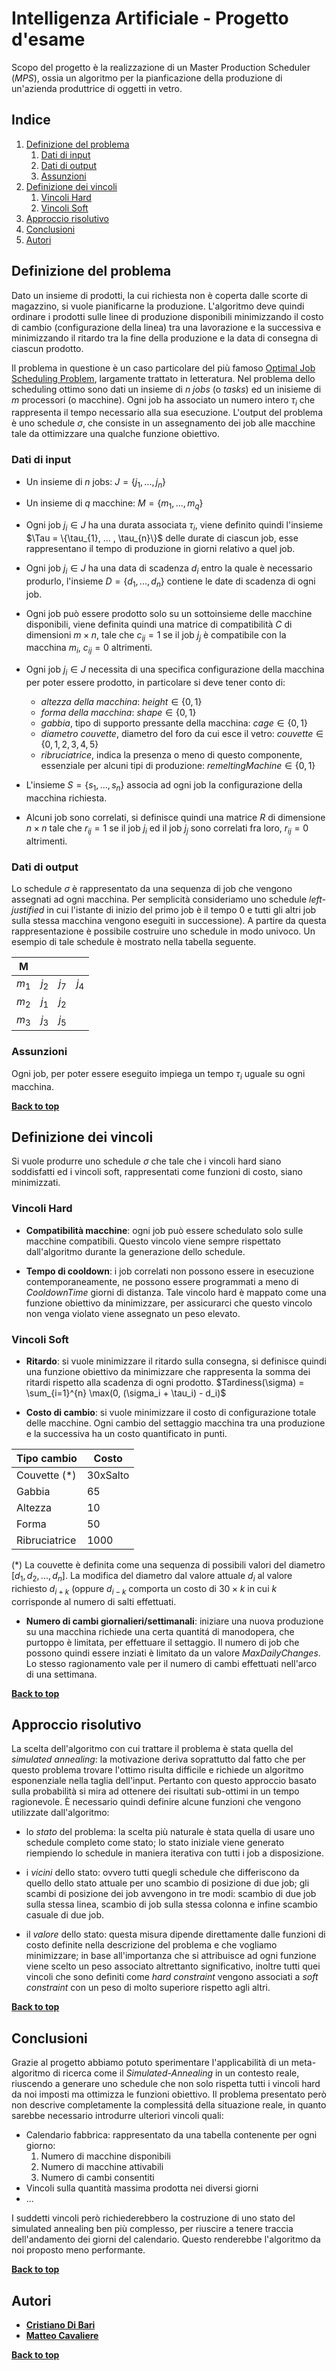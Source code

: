 # Intelligenza Artificiale - Progetto d'esame

Scopo del progetto è la realizzazione di un Master Production Scheduler (_MPS_), ossia un algoritmo per la pianficazione della produzione di un'azienda produttrice di oggetti in vetro.

## Indice

1. [Definizione del problema](#)
   1. [Dati di input](#)
   2. [Dati di output](#)
   3. [Assunzioni](#)
2. [Definizione dei vincoli](#)
   1. [Vincoli Hard](#)
   2. [Vincoli Soft](#)
3. [Approccio risolutivo](#)
4. [Conclusioni](#)
5. [Autori](#)

## Definizione del problema

Dato un insieme di prodotti, la cui richiesta non è coperta dalle scorte di magazzino, si vuole pianificarne la produzione.
L'algoritmo deve quindi ordinare i prodotti sulle linee di produzione disponibili minimizzando il costo di cambio (configurazione della linea) tra una lavorazione e la successiva e minimizzando il ritardo tra la fine della produzione e la data di consegna di ciascun prodotto.

Il problema in questione è un caso particolare del più famoso [Optimal Job Scheduling Problem](https://en.wikipedia.org/wiki/Optimal_job_scheduling), largamente trattato in letteratura.
Nel problema dello scheduling ottimo sono dati un insieme di $n$ _jobs_ (o _tasks_) ed un inisieme di $m$ processori (o macchine). Ogni job ha associato un numero intero $\tau_i$ che rappresenta il tempo necessario alla sua esecuzione.
L'output del problema è uno schedule $\sigma$, che consiste in un assegnamento dei job alle macchine tale da ottimizzare una qualche funzione obiettivo.

### Dati di input

- Un insieme di $n$ jobs: $J = \{j_{1}, ... , j_{n}\}$

- Un insieme di $q$ macchine: $M = \{m_{1}, ... , m_{q}\}$
- Ogni job $j_i \in J$ ha una durata associata $\tau_i$, viene definito quindi l'insieme $\Tau = \{\tau_{1}, ... , \tau_{n}\}$ delle durate di ciascun job, esse rappresentano il tempo di produzione in giorni relativo a quel job.
- Ogni job $j_i \in J$ ha una data di scadenza $d_i$ entro la quale è necessario produrlo, l'insieme $D = \{d_{1}, ... , d_{n}\}$ contiene le date di scadenza di ogni job.
- Ogni job può essere prodotto solo su un sottoinsieme delle macchine disponibili, viene definita quindi una matrice di compatibilità $C$ di dimensioni $m \times n$, tale che $c_{ij} = 1$ se il job $j_j$ è compatibile con la macchina $m_i$, $c_{ij} = 0$ altrimenti.
- Ogni job $j_i \in J$ necessita di una specifica configurazione della macchina per poter essere prodotto, in particolare si deve tener conto di:
  - _altezza della macchina_: $height \in \{0,1\}$
  - _forma della macchina_: $shape \in \{0,1\}$
  - _gabbia_, tipo di supporto pressante della macchina: $cage \in \{0,1\}$
  - _diametro couvette_, diametro del foro da cui esce il vetro: $couvette \in \{0,1,2,3,4,5\}$
  - _ribruciatrice_, indica la presenza o meno di questo componente, essenziale per alcuni tipi di produzione: $remeltingMachine \in \{0,1\}$
- L'insieme $S = \{s_{1}, ... , s_{n}\}$ associa ad ogni job la configurazione della macchina richiesta.
- Alcuni job sono correlati, si definisce quindi una matrice $R$ di dimensione $n \times n$ tale che $r_{ij} = 1$ se il job $j_i$ ed il job $j_j$ sono correlati fra loro, $r_{ij} = 0$ altrimenti.

### Dati di output

Lo schedule $\sigma$ è rappresentato da una sequenza di job che vengono assegnati ad ogni macchina. Per semplicità consideriamo uno schedule _left-justified_ in cui l'istante di inizio del primo job è il tempo 0 e tutti gli altri job sulla stessa macchina vengono eseguiti in successione).
A partire da questa rappresentazione è possibile costruire uno schedule in modo univoco. Un esempio di tale schedule è mostrato nella tabella seguente.

| M     |         |         |         |
| ----- | ------- | ------- | ------- |
| $m_1$ | $j_{2}$ | $j_{7}$ | $j_{4}$ |
| $m_2$ | $j_{1}$ | $j_{2}$ |
| $m_3$ | $j_{3}$ | $j_{5}$ |

### Assunzioni

Ogni job, per poter essere eseguito impiega un tempo $\tau_i$ uguale su ogni macchina.

**[Back to top](#table-of-contents)**

## Definizione dei vincoli

Si vuole produrre uno schedule $\sigma$ che tale che i vincoli hard siano soddisfatti ed i vincoli soft, rappresentati come funzioni di costo, siano minimizzati.

### Vincoli Hard

- **Compatibilità macchine**: ogni job può essere schedulato solo sulle macchine compatibili. Questo vincolo viene sempre rispettato dall'algoritmo durante la generazione dello schedule.

- **Tempo di cooldown**: i job correlati non possono essere in esecuzione contemporaneamente, ne possono essere programmati a meno di $CooldownTime$ giorni di distanza.
  Tale vincolo hard è mappato come una funzione obiettivo da minimizzare, per assicurarci che questo vincolo non venga violato viene assegnato un peso elevato.

### Vincoli Soft

- **Ritardo**: si vuole minimizzare il ritardo sulla consegna, si definisce quindi una funzione obiettivo da minimizzare che rappresenta la somma dei ritardi rispetto alla scadenza di ogni prodotto.
  $Tardiness(\sigma) = \sum_{i=1}^{n} \max(0, (\sigma_i + \tau_i) - d_i)$

- **Costo di cambio**: si vuole minimizzare il costo di configurazione totale delle macchine.
  Ogni cambio del settaggio macchina tra una produzione e la successiva ha un costo quantificato in punti.

| Tipo cambio   | Costo    |
| ------------- | -------- |
| Couvette (\*) | 30xSalto |
| Gabbia        | 65       |
| Altezza       | 10       |
| Forma         | 50       |
| Ribruciatrice | 1000     |

(\*) La couvette è definita come una sequenza di possibili valori del diametro $[d_1, d_2, ..., d_n]$. La modifica del diametro dal valore attuale $d_i$ al valore richiesto $d_{i+k}$ (oppure $d_{i-k}$ comporta un costo di $30 \times k$ in cui $k$ corrisponde al numero di salti effettuati.

- **Numero di cambi giornalieri/settimanali**: iniziare una nuova produzione su una macchina richiede una certa quantitá di manodopera, che purtoppo è limitata, per effettuare il settaggio. Il numero di job che possono quindi essere inziati è limitato da un valore $MaxDailyChanges$. Lo stesso ragionamento vale per il numero di cambi effettuati nell'arco di una settimana.

**[Back to top](#table-of-contents)**

## Approccio risolutivo

La scelta dell'algoritmo con cui trattare il problema è stata quella del _simulated annealing_: la motivazione deriva soprattutto dal fatto che per questo problema trovare l'ottimo risulta difficile e richiede un algoritmo esponenziale nella taglia dell'input.
Pertanto con questo approccio basato sulla probabilità si mira ad ottenere dei risultati sub-ottimi in un tempo ragionevole.
È necessario quindi definire alcune funzioni che vengono utilizzate dall'algoritmo:

- lo _stato_ del problema: la scelta più naturale è stata quella di usare uno schedule completo come stato; lo stato iniziale viene generato riempiendo lo schedule in maniera iterativa con tutti i job a disposizione.

- i _vicini_ dello stato: ovvero tutti quegli schedule che differiscono da quello dello stato attuale per uno scambio di posizione di due job; gli scambi di posizione dei job avvengono in tre modi: scambio di due job sulla stessa linea, scambio di job sulla stessa colonna e infine scambio casuale di due job.

- il _valore_ dello stato: questa misura dipende direttamente dalle funzioni di costo definite nella descrizione del problema e che vogliamo minimizzare; in base all'importanza che si attribuisce ad ogni funzione viene scelto un peso associato altrettanto significativo, inoltre tutti quei vincoli che sono definiti come _hard constraint_ vengono associati a _soft constraint_ con un peso di molto superiore rispetto agli altri.

**[Back to top](#table-of-contents)**

## Conclusioni

Grazie al progetto abbiamo potuto sperimentare l'applicabilità di un meta-algoritmo di ricerca come il _Simulated-Annealing_ in un contesto reale, riuscendo a generare uno schedule che non solo rispetta tutti i vincoli hard da noi imposti ma ottimizza le funzioni obiettivo.
Il problema presentato però non descrive completamente la complessitá della situazione reale, in quanto sarebbe necessario introdurre ulteriori vincoli quali:

- Calendario fabbrica: rappresentato da una tabella contenente per ogni giorno:
  1.  Numero di macchine disponibili
  2.  Numero di macchine attivabili
  3.  Numero di cambi consentiti
- Vincoli sulla quantità massima prodotta nei diversi giorni
- ...

I suddetti vincoli però richiederebbero la costruzione di uno stato del simulated annealing ben più complesso, per riuscire a tenere traccia dell'andamento dei giorni del calendario. Questo renderebbe l'algoritmo da noi proposto meno performante.

**[Back to top](#table-of-contents)**

## Autori

- **[Cristiano Di Bari](https://github.com/CriDiba)**
- **[Matteo Cavaliere](https://github.com/Kaskeeeee)**

**[Back to top](#table-of-contents)**
